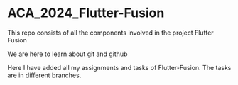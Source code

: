 # ACA_2024_Flutter-Fusion
This repo consists of all the components involved in the project Flutter Fusion

We are here to learn about git and github 

Here I have added all my assignments and tasks of Flutter-Fusion. 
The tasks are in different branches.

